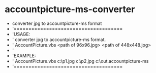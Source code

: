 # accountpicture-ms-converter

- converter jpg to accountpicture-ms format
- '=====================================
- 'USAGE:
- '    converter jpg to accountpicture-ms format.
- '    AccountPicture.vbs <path of 96x96.jpg> <path of 448x448.jpg> <output>
- '
- 'EXAMPLE:
- '    AccountPicture.vbs c:\p1.jpg c:\p2.jpg c:\out.accountpicture-ms
- '=====================================
